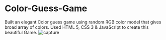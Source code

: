 # Color-Guess-Game
 Built an elegant Color guess game using random RGB color model that gives broad array of colors.  Used HTML 5, CSS 3 &amp; JavaScript to create this beautiful Game.
![capture](https://user-images.githubusercontent.com/29175156/41817745-e04d403a-776e-11e8-8ee3-6d092be13710.PNG)
